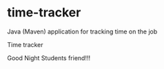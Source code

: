 # time-tracker
Java (Maven) application for tracking time on the job

Time tracker

Good Night Students friend!!!
